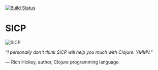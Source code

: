 [![Build Status](https://travis-ci.org/justCxx/sicp.svg)](https://travis-ci.org/justCxx/sicp)

SICP
====

![SICP](https://cloud.githubusercontent.com/assets/6506296/9565373/43d6ad60-4ed4-11e5-85bb-342aa1b562a3.jpg)

_“I personally don't think SICP will help you much with Clojure. YMMV.”_

— Rich Hickey, author, Clojure programming language
